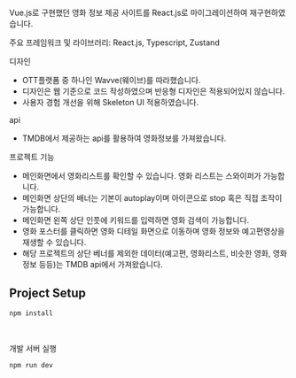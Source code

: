 # 
Vue.js로 구현했던 영화 정보 제공 사이트를 React.js로 마이그레이션하여 재구현하였습니다.

주요 프레임워크 및 라이브러리: React.js, Typescript, Zustand

디자인
- OTT플랫폼 중 하나인 Wavve(웨이브)를 따라했습니다.
- 디자인은 웹 기준으로 코드 작성하였으며 반응형 디자인은 적용되어있지 않습니다.
- 사용자 경험 개선을 위해 Skeleton UI 적용하였습니다.

api
- TMDB에서 제공하는 api를 활용하여 영화정보를 가져왔습니다.

프로젝트 기능
- 메인화면에서 영화리스트를 확인할 수 있습니다. 영화 리스트는 스와이퍼가 가능합니다.
- 메인화면 상단의 배너는 기본이 autoplay이며 아이콘으로 stop 혹은 직접 조작이 가능합니다.
- 메인화면 왼쪽 상단 인풋에 키워드를 입력하면 영화 검색이 가능합니다.
- 영화 포스터를 클릭하면 영화 디테일 화면으로 이동하며 영화 정보와 예고편영상을 재생할 수 있습니다.
- 해당 프로젝트의 상단 베너를 제외한 데이터(예고편, 영화리스트, 비슷한 영화, 영화정보 등등)는 TMDB api에서 가져왔습니다.


## Project Setup

```sh
npm install
```

<br />

개발 서버 실행

```sh
npm run dev
```
